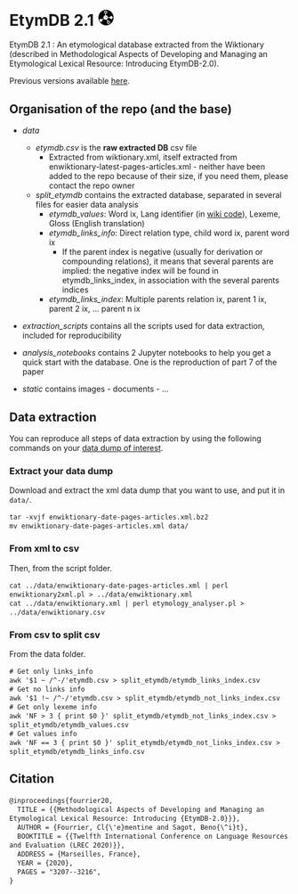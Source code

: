 # EtymDB 2.1 <img src="static/icon_white.png" width="6%">
EtymDB 2.1 : An etymological database extracted from the Wiktionary (described in Methodological Aspects of Developing and Managing an Etymological Lexical Resource: Introducing EtymDB-2.0).

Previous versions available [here](https://team.inria.fr/almanach/etymdb/).

## Organisation of the repo (and the base)
- *data* 
	- *etymdb.csv* is the **raw extracted DB** csv file 
		- Extracted from wiktionary.xml, itself extracted from enwiktionary-latest-pages-articles.xml - neither have been added to the repo because of their size, if you need them, please contact the repo owner
	- *split\_etymdb* contains the extracted database, separated in several files for easier data analysis
		- *etymdb\_values*: Word ix, Lang identifier (in [wiki code](https://en.wiktionary.org/wiki/Wiktionary:List_of_languages)), Lexeme, Gloss (English translation)   
		- *etymdb\_links\_info*: Direct relation type, child word ix, parent word ix 
			- If the parent index is negative (usually for derivation or compounding relations), it means that several parents are implied: the negative index will be found in etymdb\_links\_index, in association with the several parents indices
		- *etymdb\_links\_index*: Multiple parents relation ix, parent 1 ix, parent 2 ix, ... parent n ix

- *extraction_scripts* contains all the scripts used for data extraction, included for reproducibility
- *analysis_notebooks* contains 2 Jupyter notebooks to help you get a quick start with the database. One is the reproduction of part 7 of the paper
- *static* contains images - documents - ...

## Data extraction
You can reproduce all steps of data extraction by using the following commands on your [data dump of interest](https://dumps.wikimedia.org/enwiktionary/latest/). 

### Extract your data dump
Download and extract the xml data dump that you want to use, and put it in `data/`.

```
tar -xvjf enwiktionary-date-pages-articles.xml.bz2 
mv enwiktionary-date-pages-articles.xml data/
```

### From xml to csv
Then, from the script folder.

```
cat ../data/enwiktionary-date-pages-articles.xml | perl enwiktionary2xml.pl > ../data/enwiktionary.xml
cat ../data/enwiktionary.xml | perl etymology_analyser.pl > ../data/enwiktionary.csv
```

### From csv to split csv
From the data folder.

```
# Get only links_info
awk '$1 ~ /^-/'etymdb.csv > split_etymdb/etymdb_links_index.csv
# Get no links info
awk '$1 !~ /^-/'etymdb.csv > split_etymdb/etymdb_not_links_index.csv
# Get only lexeme info
awk 'NF > 3 { print $0 }' split_etymdb/etymdb_not_links_index.csv > split_etymdb/etymdb_values.csv
# Get values info
awk 'NF == 3 { print $0 }' split_etymdb/etymdb_not_links_index.csv > split_etymdb/etymdb_links_info.csv
```

## Citation
```
@inproceedings{fourrier20,
  TITLE = {{Methodological Aspects of Developing and Managing an Etymological Lexical Resource: Introducing {EtymDB-2.0}}},
  AUTHOR = {Fourrier, Cl{\'e}mentine and Sagot, Beno{\^i}t},
  BOOKTITLE = {{Twelfth International Conference on Language Resources and Evaluation (LREC 2020)}},
  ADDRESS = {Marseilles, France},
  YEAR = {2020},
  PAGES = "3207--3216",
}

